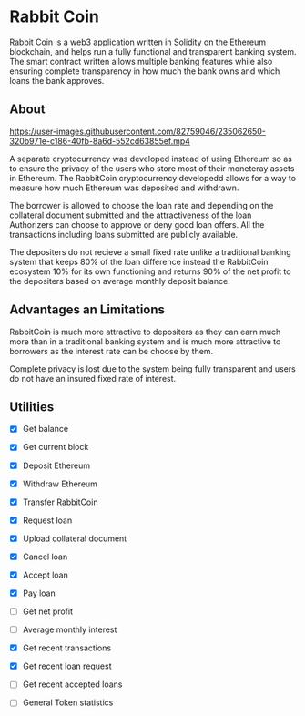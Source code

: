 # Rabbit Coin

Rabbit Coin is a web3 application written in Solidity on the Ethereum blockchain, and helps run a fully functional and transparent banking system. The smart contract written allows multiple banking features while also ensuring complete transparency in how much the bank owns and which loans the bank approves.


## About



https://user-images.githubusercontent.com/82759046/235062650-320b971e-c186-40fb-8a6d-552cd63855ef.mp4



A separate cryptocurrency was developed instead of using Ethereum so as to ensure the privacy of the users who store most of their moneteray assets in Ethereum. The RabbitCoin cryptocurrency developedd allows for a way to measure how much Ethereum was deposited and withdrawn.

The borrower is allowed to choose the loan rate and depending on the collateral document submitted and the attractiveness of the loan Authorizers can choose to approve or deny good loan offers. All the transactions including loans submitted are publicly available.

The depositers do not recieve a small fixed rate unlike a traditional banking system that keeps 80% of the loan difference instead the RabbitCoin ecosystem 10% for its own functioning and returns 90% of the net profit to the depositers based on average monthly deposit balance.


## Advantages an Limitations

RabbitCoin is much more attractive to depositers as they can earn much more than in a traditional banking system and is much more attractive to borrowers as the interest rate can be choose by them.

Complete privacy is lost due to the system being fully transparent and users do not have an insured fixed rate of interest.


## Utilities

- [x] Get balance
- [x] Get current block
- [x] Deposit Ethereum
- [x] Withdraw Ethereum
- [x] Transfer RabbitCoin
- [x] Request loan
- [x] Upload collateral document
- [x] Cancel loan
- [x] Accept loan
- [x] Pay loan
- [ ] Get net profit
- [ ] Average monthly interest
- [x] Get recent transactions
- [x] Get recent loan request
- [ ] Get recent accepted loans
- [ ] General Token statistics


